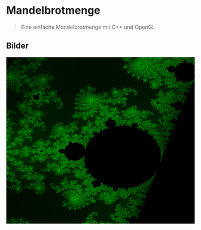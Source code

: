 # Mandelbrotmenge
> Eine einfache Mandelbrotmenge mit C++ und OpenGL


## Bilder
![Screenshot](Screenshot.png)

